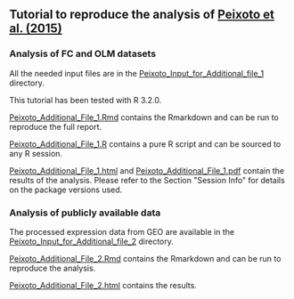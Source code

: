## Tutorial to reproduce the analysis of [Peixoto et al. (2015)](https://nar.oxfordjournals.org/content/43/16/7664.full)

### Analysis of FC and OLM datasets

All the needed input files are in the [Peixoto_Input_for_Additional_file_1](Peixoto_Input_for_Additional_file_1) directory.

This tutorial has been tested with R 3.2.0.

[Peixoto_Additional_File_1.Rmd](Peixoto_Additional_File_1.Rmd) contains the Rmarkdown and can be run to reproduce the full report.

[Peixoto_Additional_File_1.R](Peixoto_Additional_File_1.R) contains a pure R script and can be sourced to any R session.

[Peixoto_Additional_File_1.html](Peixoto_Additional_File_1.html) and [Peixoto_Additional_File_1.pdf](Peixoto_Additional_File_1.pdf) contain the results of the analysis. Please refer to the Section "Session Info" for details on the package versions used.

### Analysis of publicly available data

The processed expression data from GEO are available in the [Peixoto_Input_for_Additional_file_2](Peixoto_Input_for_Additional_file_2) directory.

[Peixoto_Additional_File_2.Rmd](Peixoto_Additional_File_2.Rmd) contains the Rmarkdown and can be run to reproduce the analysis.

[Peixoto_Additional_File_2.html](Peixoto_Additional_File_2.html) contains the results.

